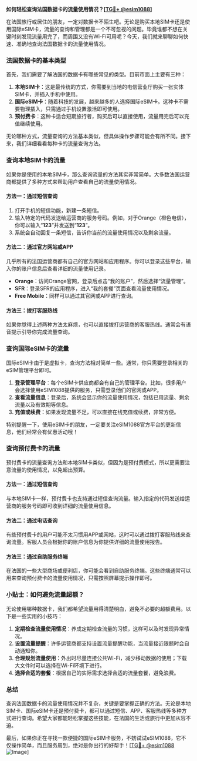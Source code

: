**如何轻松查询法国数据卡的流量使用情况？[[TG💪+ @esim1088](https://t.me/s/esim1088)]**

在法国旅行或居住的朋友，一定对数据卡不陌生吧。无论是购买本地SIM卡还是使用国际eSIM卡，流量的查询和管理都是一个不可忽视的问题。毕竟谁都不想在关键时刻发现流量用完了，而周围又没有Wi-Fi可用呢？今天，我们就来聊聊如何快速、准确地查询法国数据卡的流量使用情况。

### 法国数据卡的基本类型

首先，我们需要了解法国的数据卡有哪些常见的类型。目前市面上主要有三种：

1. **本地SIM卡**：这是最传统的方式，你需要到当地的电信营业厅购买一张实体SIM卡，并插入手机中使用。
2. **国际eSIM卡**：随着科技的发展，越来越多的人选择国际eSIM卡。这种卡不需要物理插入，只需通过手机设置激活即可使用。
3. **预付费卡**：这种卡适合短期旅行者，购买后可以直接使用，流量用完后可以充值继续使用。

无论哪种方式，流量查询的方法基本类似，但具体操作步骤可能会有所不同。接下来，我们详细看看每种卡的流量查询方法。

### 查询本地SIM卡的流量

如果你是使用的本地SIM卡，那么查询流量的方法其实非常简单。大多数法国运营商都提供了多种方式来帮助用户查看自己的流量使用情况。

#### 方法一：通过短信查询

1. 打开手机的短信功能，新建一条短信。
2. 输入特定的代码发送给运营商的服务号码。例如，对于Orange（橙色电信），你可以输入“**123**”并发送到“**123**”。
3. 系统会自动回复一条短信，告诉你当前的流量使用情况以及剩余流量。

#### 方法二：通过官方网站或APP

几乎所有的法国运营商都有自己的官方网站和应用程序。你可以登录这些平台，输入你的账户信息后查看详细的流量使用记录。

- **Orange**：访问Orange官网，登录后点击“我的账户”，然后选择“流量管理”。
- **SFR**：登录SFR的应用程序，进入“我的套餐”页面查看流量使用情况。
- **Free Mobile**：同样可以通过其官网或APP进行查询。

#### 方法三：拨打客服热线

如果你觉得上述两种方法太麻烦，也可以直接拨打运营商的客服热线。通常会有语音提示引导你完成流量查询。

### 查询国际eSIM卡的流量

国际eSIM卡由于是虚拟卡，查询方法相对简单一些。通常，你只需要登录相关的eSIM管理平台即可。

1. **登录管理平台**：每个eSIM卡供应商都会有自己的管理平台。比如，很多用户会选择使用eSIM1088提供的服务，只需登录他们的官网或APP。
2. **查看流量信息**：登录后，系统会显示你的流量使用情况，包括已用流量、剩余流量以及有效期等信息。
3. **充值或续费**：如果发现流量不足，可以直接在线充值或续费，非常方便。

特别提醒一下，使用eSIM卡的朋友，一定要关注eSIM1088官方平台的更新信息，他们经常会有优惠活动哦！

### 查询预付费卡的流量

预付费卡的流量查询方法和本地SIM卡类似，但因为是预付费模式，所以更需要注意流量的使用情况，以免超出预算。

#### 方法一：通过短信查询

与本地SIM卡一样，预付费卡也支持通过短信查询流量。输入指定的代码发送给运营商的服务号码即可收到详细的流量使用信息。

#### 方法二：通过电话查询

有些预付费卡的用户可能不太习惯用APP或网站，这时可以通过拨打客服热线来查询流量。客服人员会根据你的账户信息为你提供详细的流量使用报告。

#### 方法三：通过自助服务终端

在法国的一些大型商场或便利店，你可能会看到自助服务终端。这些终端通常可以用来查询预付费卡的流量使用情况，只需按照屏幕提示操作即可。

### 小贴士：如何避免流量超额？

无论使用哪种数据卡，我们都希望流量用得清楚明白，避免不必要的超额费用。以下是一些实用的小技巧：

1. **定期检查流量使用情况**：养成定期检查流量的习惯，这样可以及时发现异常情况。
2. **设置流量提醒**：许多运营商都支持设置流量提醒功能，当流量接近限额时会自动通知你。
3. **合理规划流量使用**：外出时尽量连接公共Wi-Fi，减少移动数据的使用；下载大文件时可以选择在Wi-Fi环境下进行。
4. **选择合适的套餐**：根据自己的实际需求选择合适的流量套餐，避免浪费。

### 总结

查询法国数据卡的流量使用情况并不复杂，关键是要掌握正确的方法。无论是本地SIM卡、国际eSIM卡还是预付费卡，都可以通过短信、APP、客服热线等多种方式进行查询。希望大家都能轻松掌握这些技能，在法国的生活或旅行中更加从容不迫。

最后，如果你正在寻找一款便捷的国际eSIM卡服务，不妨试试eSIM1088，它不仅操作简单，而且服务周到，绝对是你出行的好帮手！[[TG💪+ @esim1088](https://t.me/s/esim1088) ![Image](https://i.postimg.cc/4NQfJmqS/Snipaste-2025-05-13-00-14-12.png)]